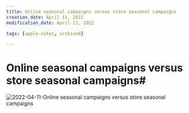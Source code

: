 ```yaml
---
title: Online seasonal campaigns versus store seasonal campaigns
creation_date: April 11, 2022
modification_date: April 11, 2022

tags: [apple-notes, archived]

---
```



# Online seasonal campaigns versus store seasonal campaigns#  # 

![2022-04-11-Online seasonal campaigns versus store seasonal campaigns](images/2022-04-11-Online%20seasonal%20campaigns%20versus%20store%20seasonal%20campaigns.png)
